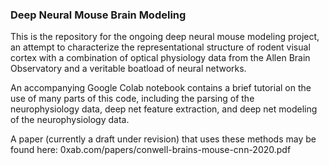 ### Deep Neural Mouse Brain Modeling

This is the repository for the ongoing deep neural mouse modeling project, an attempt to characterize the representational structure of rodent visual cortex with a combination of optical physiology data from the Allen Brain Observatory and a veritable boatload of neural networks. 

An accompanying Google Colab notebook contains a brief tutorial on the use of many parts of this code, including the parsing of the neurophysiology data, deep net feature extraction, and deep net modeling of the neurophysiology data.

A paper (currently a draft under revision) that uses these methods may be found here:
0xab.com/papers/conwell-brains-mouse-cnn-2020.pdf




